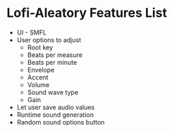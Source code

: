 # Lofi-Aleatory Features List #

* UI - SMFL
* User options to adjust 
  * Root key 
  * Beats per measure
  * Beats per minute 
  * Envelope
  * Accent
  * Volume 
  * Sound wave type
  * Gain
* Let user save audio values
* Runtime sound generation
* Random sound options button
